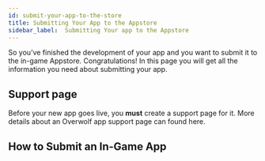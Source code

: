 ```yaml
---
id: submit-your-app-to-the-store
title: Submitting Your App to the Appstore
sidebar_label:  Submitting Your app to the Appstore
---
```



So you’ve finished the development of your app and you want to submit it to the in-game Appstore. Congratulations!
In this page you will get all the information you need about submitting your app.

## Support page

Before your new app goes live, you **must** create a support page for it. More details about an Overwolf app support page can found here.

## How to Submit an In-Game App
